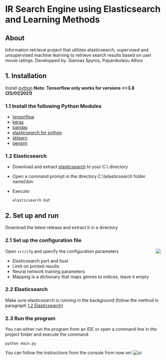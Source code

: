 # IR Search Engine using Elasticsearch and Learning Methods
## About
Information retrieval project that utilizes elasticsearch, supervised and unsupervised machine learning to retrieve search results based on user movie ratings.
Developped by: Siannas Spyros, Papanikolaou Athos

## 1. Installation
Install [python](www.python.org) **Note: Tensorflow only works for versions <=3.8 (25/01/2021)**
### 1.1 Install the following Python Modules
- [tensorflow](https://www.tensorflow.org/install/)
- [keras](https://pypi.org/project/Keras/)
- [pandas](https://pandas.pydata.org/pandas-docs/stable/getting_started/install.html)
- [elasticsearch for python](https://pypi.org/project/elasticsearch/)
- [sklearn](https://scikit-learn.org/stable/install.html)
- [gensim](https://pypi.org/project/gensim/)

### 1.2 Elasticsearch
- Download and extract [elasticsearch](https://www.elastic.co/downloads/elasticsearch) to your C:\ directory
- Open a command prompt in the directory C:\\(elasticsearch folder name)\bin
- Execute:

      elasticsearch.bat

## 2. Set up and run
Download the latest release and extract it in a directory
### 2.1 Set up the configuration file
<img align="right" src="https://i.imgur.com/FcA5ez3.png">

Open `src/cfg` and specify the configuration parameters
- Elasticsearch port and host
- Limit on printed results
- Neural network training parameters
- Mapping is a dictionary that maps genres to indices, leave it empty


### 2.2 Elasticsearch
Make sure elasticsearch is running in the background (follow the method in paragraph [1.2 Elasticsearch](#12-elasticsearch))


### 2.3 Run the program
You can either run the program from an IDE or open a command line in the project folder and execute the command:

    python main.py

You can follow the instructions from the console from now on!
![ui](https://i.imgur.com/BOhpBXT.png)
